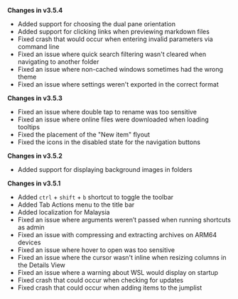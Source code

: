 **Changes in v3.5.4**

- Added support for choosing the dual pane orientation
- Added support for clicking links when previewing markdown files
- Fixed crash that would occur when entering invalid parameters via command line
- Fixed an issue where quick search filtering wasn't cleared when navigating to another folder
- Fixed an issue where non-cached windows sometimes had the wrong theme
- Fixed an issue where settings weren't exported in the correct format

**Changes in v3.5.3**

- Fixed an issue where double tap to rename was too sensitive
- Fixed an issue where online files were downloaded when loading tooltips
- Fixed the placement of the "New item" flyout
- Fixed the icons in the disabled state for the navigation buttons

**Changes in v3.5.2**

- Added support for displaying background images in folders

**Changes in v3.5.1**

- Added `ctrl` + `shift` + `b` shortcut to toggle the toolbar
- Added Tab Actions menu to the title bar
- Added localization for Malaysia
- Fixed an issue where arguments weren’t passed when running shortcuts as admin
- Fixed an issue with compressing and extracting archives on ARM64 devices
- Fixed an issue where hover to open was too sensitive
- Fixed an issue where the cursor wasn't inline when resizing columns in the Details View
- Fixed an issue where a warning about WSL would display on startup
- Fixed crash that could occur when checking for updates
- Fixed crash that could occur when adding items to the jumplist

